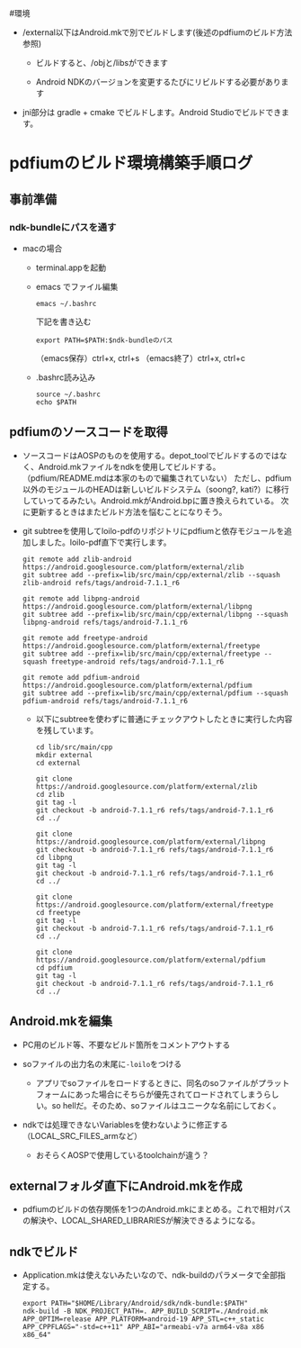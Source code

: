 #環境

* /external以下はAndroid.mkで別でビルドします(後述のpdfiumのビルド方法 参照)

  * ビルドすると、/objと/libsができます

  * Android NDKのバージョンを変更するたびにリビルドする必要があります

* jni部分は gradle + cmake でビルドします。Android Studioでビルドできます。

# pdfiumのビルド環境構築手順ログ

## 事前準備

### ndk-bundleにパスを通す

* macの場合

  * terminal.appを起動

  * emacs でファイル編集

    ```
    emacs ~/.bashrc
    ```

    下記を書き込む

    ```
    export PATH=$PATH:$ndk-bundleのパス
    ```

    （emacs保存）ctrl+x, ctrl+s
    （emacs終了）ctrl+x, ctrl+c

  * .bashrc読み込み

    ```
    source ~/.bashrc
    echo $PATH
    ```

## pdfiumのソースコードを取得

  * ソースコードはAOSPのものを使用する。depot_toolでビルドするのではなく、Android.mkファイルをndkを使用してビルドする。（pdfium/README.mdは本家のもので編集されていない）
  ただし、pdfium以外のモジュールのHEADは新しいビルドシステム（soong?, kati?）に移行していってるみたい。Android.mkがAndroid.bpに置き換えられている。
  次に更新するときはまたビルド方法を悩むことになりそう。

  * git subtreeを使用してloilo-pdfのリポジトリにpdfiumと依存モジュールを追加しました。loilo-pdf直下で実行します。

    ```
    git remote add zlib-android https://android.googlesource.com/platform/external/zlib
    git subtree add --prefix=lib/src/main/cpp/external/zlib --squash zlib-android refs/tags/android-7.1.1_r6

    git remote add libpng-android https://android.googlesource.com/platform/external/libpng
    git subtree add --prefix=lib/src/main/cpp/external/libpng --squash libpng-android refs/tags/android-7.1.1_r6

    git remote add freetype-android https://android.googlesource.com/platform/external/freetype
    git subtree add --prefix=lib/src/main/cpp/external/freetype --squash freetype-android refs/tags/android-7.1.1_r6

    git remote add pdfium-android https://android.googlesource.com/platform/external/pdfium
    git subtree add --prefix=lib/src/main/cpp/external/pdfium --squash pdfium-android refs/tags/android-7.1.1_r6
    ```

      * 以下にsubtreeを使わずに普通にチェックアウトしたときに実行した内容を残しています。

        ```
        cd lib/src/main/cpp
        mkdir external
        cd external

        git clone https://android.googlesource.com/platform/external/zlib
        cd zlib
        git tag -l
        git checkout -b android-7.1.1_r6 refs/tags/android-7.1.1_r6
        cd ../

        git clone https://android.googlesource.com/platform/external/libpng
        git checkout -b android-7.1.1_r6 refs/tags/android-7.1.1_r6
        cd libpng
        git tag -l
        git checkout -b android-7.1.1_r6 refs/tags/android-7.1.1_r6
        cd ../

        git clone https://android.googlesource.com/platform/external/freetype
        cd freetype
        git tag -l
        git checkout -b android-7.1.1_r6 refs/tags/android-7.1.1_r6
        cd ../

        git clone https://android.googlesource.com/platform/external/pdfium
        cd pdfium
        git tag -l
        git checkout -b android-7.1.1_r6 refs/tags/android-7.1.1_r6
        cd ../
        ```
## Android.mkを編集

  * PC用のビルド等、不要なビルド箇所をコメントアウトする

  * soファイルの出力名の末尾に`-loilo`をつける

    * アプリでsoファイルをロードするときに、同名のsoファイルがプラットフォームにあった場合にそちらが優先されてロードされてしまうらしい。so hellだ。そのため、soファイルはユニークな名前にしておく。

  * ndkでは処理できないVariablesを使わないように修正する（LOCAL_SRC_FILES_armなど）

    * おそらくAOSPで使用しているtoolchainが違う？

## externalフォルダ直下にAndroid.mkを作成

  * pdfiumのビルドの依存関係を1つのAndroid.mkにまとめる。これで相対パスの解決や、LOCAL_SHARED_LIBRARIESが解決できるようになる。

## ndkでビルド

  * Application.mkは使えないみたいなので、ndk-buildのパラメータで全部指定する。

    ```
    export PATH="$HOME/Library/Android/sdk/ndk-bundle:$PATH"
    ndk-build -B NDK_PROJECT_PATH=. APP_BUILD_SCRIPT=./Android.mk APP_OPTIM=release APP_PLATFORM=android-19 APP_STL=c++_static APP_CPPFLAGS="-std=c++11" APP_ABI="armeabi-v7a arm64-v8a x86 x86_64"
    ```
